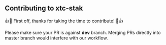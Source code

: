 ## Contributing to xtc-stak

:+1::tada: First off, thanks for taking the time to contribute! :tada::+1:

Please make sure your PR is against **dev** branch. Merging PRs directly into master branch would interfere with our workflow.


